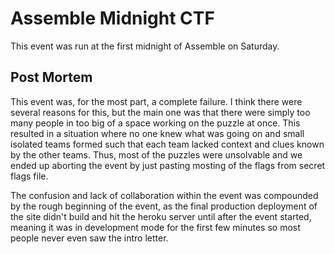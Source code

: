 # Assemble Midnight CTF

This event was run at the first midnight of Assemble on Saturday.

## Post Mortem

This event was, for the most part, a complete failure. I think there were several reasons for this, but the main one was that there were simply too many people in too big of a space working on the puzzle at once. This resulted in a situation where no one knew what was going on and small isolated teams formed such that each team lacked context and clues known by the other teams. Thus, most of the puzzles were unsolvable and we ended up aborting the event by just pasting mosting of the flags from secret flags file.

The confusion and lack of collaboration within the event was compounded by the rough beginning of the event, as the final production deployment of the site didn't build and hit the heroku server until after the event started, meaning it was in development mode for the first few minutes so most people never even saw the intro letter.

